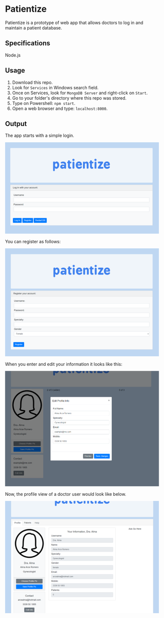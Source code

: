 # Patientize

Patientize is a prototype of web app that allows doctors to log in and maintain a patient database. <br />

## Specifications

Node.js

## Usage

1. Download this repo. <br />
2. Look for `Services` in Windows search field. <br />
3. Once on Services, look for `MongoDB Server` and right-click on `Start`. <br />
4. Go to your folder's directory where this repo was stored. <br />
5. Type on Powershell: `npm start`. <br />
6. Open a web browser and type: `localhost:8000`. <br />

## Output

The app starts with a simple login. <br />

![alt text](https://github.com/the-other-mariana/patientize/blob/master/evidences/login.png?raw=true) <br />

You can register as follows: <br />

![alt text](https://github.com/the-other-mariana/patientize/blob/master/evidences/register.png?raw=true) <br />

When you enter and edit your information it looks like this: <br />

![alt text](https://github.com/the-other-mariana/patientize/blob/master/evidences/edit-info.png?raw=true) <br />

Now, the profile view of a doctor user would look like below. <br />

![alt text](https://github.com/the-other-mariana/patientize/blob/master/evidences/profile-view.png?raw=true) <br />
